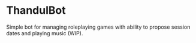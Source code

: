 # ThandulBot

Simple bot for managing roleplaying games with ability to propose session dates and playing music (WIP).
